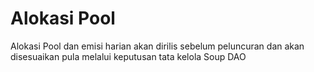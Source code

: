 # Alokasi Pool

Alokasi Pool dan emisi harian akan dirilis sebelum peluncuran dan akan disesuaikan pula melalui keputusan tata kelola Soup DAO

